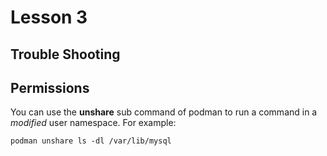 # Lesson 3

## Trouble Shooting

## Permissions

You can use the __unshare__ sub command of podman to run a command in a *modified* user namespace. For example:

    podman unshare ls -dl /var/lib/mysql
